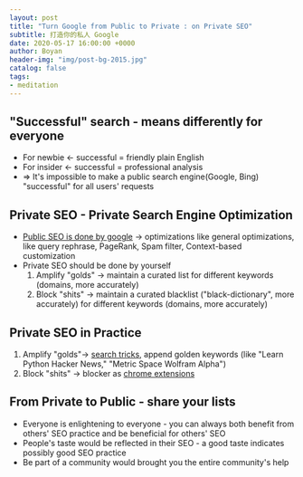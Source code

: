 ```yaml
---
layout: post
title: "Turn Google from Public to Private : on Private SEO"
subtitle: 打造你的私人 Google
date: 2020-05-17 16:00:00 +0000
author: Boyan
header-img: "img/post-bg-2015.jpg"
catalog: false
tags:
- meditation
---
```


## "Successful" search - means differently for everyone

- For newbie ← successful = friendly plain English
- For insider ←  successful = professional analysis
- ⇒ It's impossible to make a public search engine(Google, Bing) "successful" for all users' requests

## Private SEO - Private Search Engine Optimization

- [Public SEO is done by google](https://www.google.com/search/howsearchworks/algorithms/) → optimizations like general optimizations, like query rephrase, PageRank, Spam filter, Context-based customization
- Private SEO should be done by yourself
    1. Amplify "golds" → maintain a curated list for different keywords (domains, more accurately)
    2. Block "shits" → maintain a curated blacklist ("black-dictionary", more accurately) for different keywords (domains, more accurately)

## Private SEO in Practice

1. Amplify "golds"→ [search tricks](https://www.bespoke-digital.co.uk/guides/site-colon/), append golden keywords (like "Learn Python Hacker News," "Metric Space Wolfram Alpha")
2. Block "shits" →  blocker as [chrome extensions](https://chrome.google.com/webstore/detail/ublacklist/pncfbmialoiaghdehhbnbhkkgmjanfhe)

## From Private to Public - share your lists

- Everyone is enlightening to everyone - you can always both benefit from others' SEO practice and be beneficial for others' SEO
- People's taste would be reflected in their SEO - a good taste indicates possibly good SEO practice
- Be part of a community would brought you the entire community's help